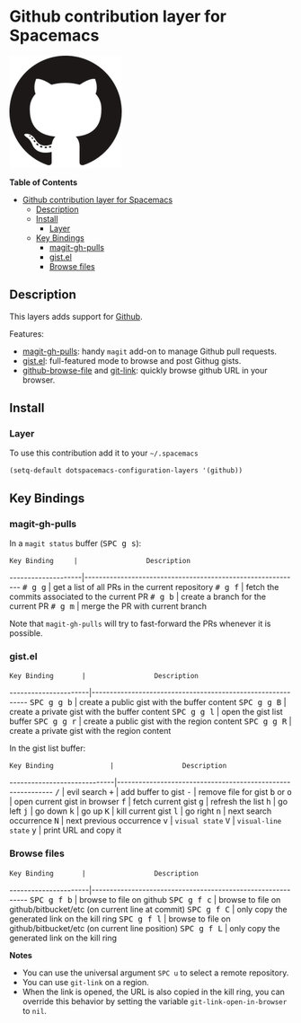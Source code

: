 # Github contribution layer for Spacemacs

![github](img/github.png)

<!-- markdown-toc start - Don't edit this section. Run M-x markdown-toc/generate-toc again -->
**Table of Contents**

- [Github contribution layer for Spacemacs](#github-contribution-layer-for-spacemacs)
    - [Description](#description)
    - [Install](#install)
        - [Layer](#layer)
    - [Key Bindings](#key-bindings)
        - [magit-gh-pulls](#magit-gh-pulls)
        - [gist.el](#gistel)
        - [Browse files](#browse-files)

<!-- markdown-toc end -->

## Description

This layers adds support for [Github][].

Features:
- [magit-gh-pulls][]: handy `magit` add-on to manage Github pull requests.
- [gist.el][]: full-featured mode to browse and post Githug gists.
- [github-browse-file][] and [git-link][]: quickly browse github URL in your
browser.

## Install

### Layer

To use this contribution add it to your `~/.spacemacs`

```elisp
(setq-default dotspacemacs-configuration-layers '(github))
```

## Key Bindings

### magit-gh-pulls

In a `magit status` buffer (<kbd>SPC g s</kbd>):

    Key Binding     |                 Description
--------------------|------------------------------------------------------------
<kbd># g g</kbd>    | get a list of all PRs in the current repository
<kbd># g f</kbd>    | fetch the commits associated to the current PR
<kbd># g b</kbd>    | create a branch for the current PR
<kbd># g m</kbd>    | merge the PR with current branch

Note that `magit-gh-pulls` will try to fast-forward the PRs whenever it is
possible.

### gist.el

    Key Binding       |                 Description
----------------------|------------------------------------------------------------
<kbd>SPC g g b</kbd>  | create a public gist with the buffer content
<kbd>SPC g g B</kbd>  | create a private gist with the buffer content
<kbd>SPC g g l</kbd>  | open the gist list buffer
<kbd>SPC g g r</kbd>  | create a public gist with the region content
<kbd>SPC g g R</kbd>  | create a private gist with the region content

In the gist list buffer:

    Key Binding              |                 Description
-----------------------------|------------------------------------------------------------
<kbd>/</kbd>                 | evil search
<kbd>+</kbd>                 | add buffer to gist
<kbd>-</kbd>                 | remove file for gist
<kbd>b</kbd> or <kbd>o</kbd> | open current gist in browser
<kbd>f</kbd>                 | fetch current gist
<kbd>g</kbd>                 | refresh the list
<kbd>h</kbd>                 | go left
<kbd>j</kbd>                 | go down
<kbd>k</kbd>                 | go up
<kbd>K</kbd>                 | kill current gist
<kbd>l</kbd>                 | go right
<kbd>n</kbd>                 | next search occurrence
<kbd>N</kbd>                 | next previous occurrence
<kbd>v</kbd>                 | `visual state`
<kbd>V</kbd>                 | `visual-line state`
<kbd>y</kbd>                 | print URL and copy it

### Browse files

    Key Binding       |                 Description
----------------------|------------------------------------------------------------
<kbd>SPC g f b</kbd>  | browse to file on github
<kbd>SPC g f c</kbd>  | browse to file on github/bitbucket/etc (on current line at commit)
<kbd>SPC g f C</kbd>  | only copy the generated link on the kill ring
<kbd>SPC g f l</kbd>  | browse to file on github/bitbucket/etc (on current line position)
<kbd>SPC g f L</kbd>  | only copy the generated link on the kill ring

**Notes**
- You can use the universal argument `SPC u` to select a remote repository.
- You can use `git-link` on a region.
- When the link is opened, the URL is also copied in the kill ring, you can
override this behavior by setting the variable `git-link-open-in-browser` to
`nil`.

[Github]: https://github.com/
[git]: https://git-scm.com/
[magit-gh-pulls]: https://github.com/sigma/magit-gh-pulls
[gist.el]: https://github.com/defunkt/gist.el
[git-link]: https://github.com/sshaw/git-link
[github-browse-file]: https://github.com/osener/github-browse-file
